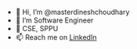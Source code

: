 - 👋 Hi, I’m @masterdineshchoudhary
- 👀 I’m Software Engineer
- 🌱 CSE, SPPU
- 📫 Reach me on [LinkedIn](https://www.linkedin.com/in/mrdineshchoudhary/)

<!---
masterdineshchoudhary/masterdineshchoudhary is a ✨ special ✨ repository because its `README.md` (this file) appears on your GitHub profile.
You can click the Preview link to take a look at your changes.
--->
